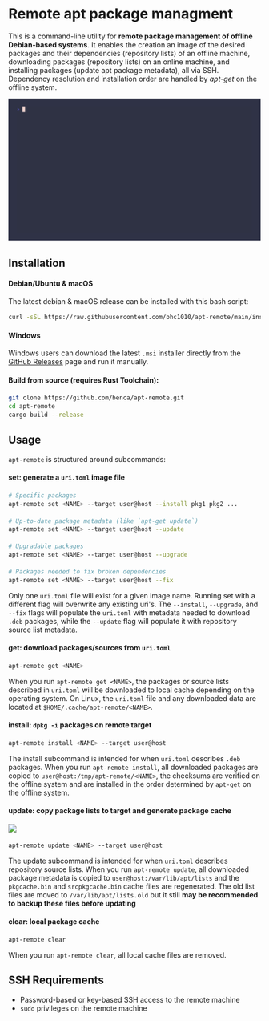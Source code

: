 # Remote apt package managment

This is a command-line utility for **remote package management of offline Debian-based systems**. It enables the creation an image of the desired packages and their dependencies (repository lists) of an offline machine, downloading packages (repository lists) on an online machine, and installing packages (update apt package metadata), all via SSH. Dependency resolution and installation order are handled by _apt-get_ on the offline system.

![](https://github.com/bhc1010/apt-remote/blob/master/assets/install-demo.gif)

## Installation

#### Debian/Ubuntu & macOS
The latest debian & macOS release can be installed with this bash script:

```bash
curl -sSL https://raw.githubusercontent.com/bhc1010/apt-remote/main/install.sh | bash
```

#### Windows
Windows users can download the latest `.msi` installer directly from the [GitHub Releases](https://github.com/bhc1010/apt-remote/releases) page and run it manually.


#### Build from source (requires Rust Toolchain):

```bash
git clone https://github.com/benca/apt-remote.git
cd apt-remote
cargo build --release
```

## Usage

`apt-remote` is structured around subcommands:

#### set: **generate a `uri.toml` image file**

```bash
# Specific packages
apt-remote set <NAME> --target user@host --install pkg1 pkg2 ...

# Up-to-date package metadata (like `apt-get update`)
apt-remote set <NAME> --target user@host --update

# Upgradable packages
apt-remote set <NAME> --target user@host --upgrade

# Packages needed to fix broken dependencies
apt-remote set <NAME> --target user@host --fix
```
Only one `uri.toml` file will exist for a given image name. Running set with a different flag will overwrite any existing uri's. The `--install`, `--upgrade`, and `--fix` flags will populate the `uri.toml` with metadata needed to download `.deb` packages, while the `--update` flag will populate it with repository source list metadata.

#### get: download packages/sources from `uri.toml`
```bash
apt-remote get <NAME>
```
When you run `apt-remote get <NAME>`, the packages or source lists described in `uri.toml` will be downloaded to local cache depending on the operating system. On Linux, the `uri.toml` file and any downloaded data are located at `$HOME/.cache/apt-remote/<NAME>`.

#### install: **`dpkg -i` packages on remote target**
```bash
apt-remote install <NAME> --target user@host
```
The install subcommand is intended for when `uri.toml` describes `.deb` packages. When you run `apt-remote install`, all downloaded packages are copied to `user@host:/tmp/apt-remote/<NAME>`, the checksums are verified on the offline system and are installed in the order determined by `apt-get` on the offline system.

#### update: **copy package lists to target and generate package cache**
![](https://github.com/bhc1010/apt-remote/blob/master/assets/update-demo.gif)
```bash
apt-remote update <NAME> --target user@host
```
The update subcommand is intended for when `uri.toml` describes repository source lists. When you run `apt-remote update`, all downloaded package metadata is copied to `user@host:/var/lib/apt/lists` and the `pkgcache.bin` and `srcpkgcache.bin` cache files are regenerated. The old list files are moved to `/var/lib/apt/lists.old` but it still **may be recommended to backup these files before updating**

#### clear: **local package cache**
```bash
apt-remote clear
```
When you run `apt-remote clear`, all local cache files are removed.

## SSH Requirements

- Password-based or key-based SSH access to the remote machine
- `sudo` privileges on the remote machine

